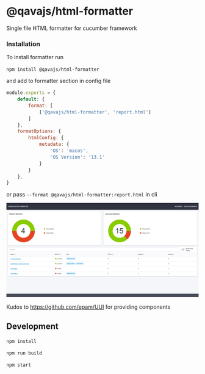 # @qavajs/html-formatter

Single file HTML formatter for cucumber framework

### Installation
To install formatter run

`npm install @qavajs/html-formatter`

and add to formatter section in config file

```javascript
module.exports = {
    default: {
        format: [
            ['@qavajs/html-formatter', 'report.html']
        ]
    },
    formatOptions: {
        htmlConfig: {
            metadata: {
                'OS': 'macos',
                'OS Version': '13.1'
            }
        }
    },
}
```

or pass `--format @qavajs/html-formatter:report.html` in cli

![](assets/qavajs_html_reporter.png)

Kudos to https://github.com/epam/UUI for providing components

## Development

`npm install`

`npm run build`

`npm start`

